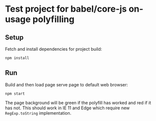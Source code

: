 # Test project for babel/core-js on-usage polyfilling

## Setup

Fetch and install dependencies for project build:

```
npm install
```

## Run

Build and then load page serve page to default web browser:

```
npm start
```

The page background will be green if the polyfill has worked and red if it has
not. This should work in IE 11 and Edge which require new `RegExp.toString`
implementation.
